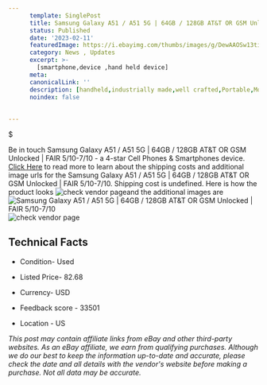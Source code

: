 ```yaml
---
      template: SinglePost
      title: Samsung Galaxy A51 / A51 5G | 64GB / 128GB AT&T OR GSM Unlocked | FAIR 5/10-7/10
      status: Published
      date: '2023-02-11'
      featuredImage: https://i.ebayimg.com/thumbs/images/g/DewAAOSw13ti6S~r/s-l225.jpg
      category: News , Updates
      excerpt: >-
        [smartphone,device ,hand held device]
      meta:
      canonicalLink: ''
      description: [handheld,industrially made,well crafted,Portable,Mobile,Compact,Convenient,Lightweight,Maneuverable,Man-portable,Miniature,Carriable,Hand-held,Light,Holdable,Transportable,Mobile device,Pocket-sized,On-the-go,Wireless,Cordless,Compact size,Convenient size, smartphone,device ,hand held device]
      noindex: false
      
        
---
```

$

Be in touch Samsung Galaxy A51 / A51 5G | 64GB / 128GB AT&T OR GSM Unlocked | FAIR 5/10-7/10 - a 4-star Cell Phones & Smartphones device. [Click Here](https://www.ebay.com/itm/255108684766?hash=item3b65a99bde%3Ag%3ADewAAOSw13ti6S%7Er&mkevt=1&mkcid=1&mkrid=711-53200-19255-0&campid=%253CePNCampaignId%253E&customid=%253CreferenceId%253E&toolid=10049) to read more to learn about the shipping costs and additional image urls for the Samsung Galaxy A51 / A51 5G | 64GB / 128GB AT&T OR GSM Unlocked | FAIR 5/10-7/10. Shipping cost is undefined. Here is how the product looks ![check vendor page](https://i.ebayimg.com/thumbs/images/g/DewAAOSw13ti6S~r/s-l225.jpg)and the additional images are![Samsung Galaxy A51 / A51 5G | 64GB / 128GB AT&T OR GSM Unlocked | FAIR 5/10-7/10](https://i.ebayimg.com/images/g/DewAAOSw13ti6S~r/s-l960.jpg)![check vendor page](https://origin-galleryplus.ebayimg.com/ws/web/255108684766_2_0_1/225x225.jpg,https://origin-galleryplus.ebayimg.com/ws/web/255108684766_3_0_1/225x225.jpg,https://origin-galleryplus.ebayimg.com/ws/web/255108684766_4_0_1/225x225.jpg,https://origin-galleryplus.ebayimg.com/ws/web/255108684766_5_0_1/225x225.jpg,https://origin-galleryplus.ebayimg.com/ws/web/255108684766_6_0_1/225x225.jpg)



 ## Technical Facts 



     
      

 - Condition- Used 


      

 - Listed Price- 82.68 


      

 - Currency- USD 


      

 - Feedback score - 33501 


      

 - Location - US 


      
      

 *_This post may contain affiliate links from eBay and other third-party websites. As an eBay affiliate, we earn from qualifying purchases. Although we do our best to keep the information up-to-date and accurate, please check the date and all details with the vendor's website before making a purchase. Not all data may be accurate._*






